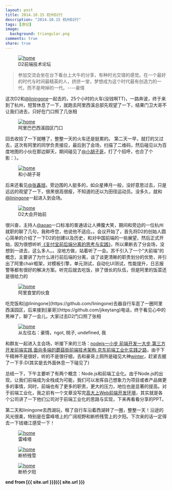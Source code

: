 ```yaml
---
layout: post
title: 2014.10.15 杭州D2行
description: "2014.10.15 杭州D2行"
tags: [游记]
image:
  background: triangular.png
comments: true
share: true
---
```


<figure>
	<a href="https://github.com/soulteary/Get-D2-2014-Ticket/raw/master/assets/img/figure.png">
		<img src="https://github.com/soulteary/Get-D2-2014-Ticket/raw/master/assets/img/figure.png" alt="home" />
	</a>
	<figcaption>D2前端技术论坛</figcaption>
</figure>

>参加交流会坐在台下看台上大牛的分享，有种时光交错的感觉。在一个最好的时代与时间最精英的人，挤挤一堂，梦想成为这个时代最有创造力的一代，而不是垮掉的一代。----豪情 
	
这次D2和[@liningone](https://github.com/liningone)一起去的，25个小时的火车(没钱啊TT)，一路奔波，终于来到了杭州，短暂休息了一下，就跑去阿里西溪总部先观望了一下，结果门卫大哥不让我们进去，只好在门口照了几张相
<figure>
	<a href="/images/2014-10-d2-albb.jpg">
		<img src="/images/2014-10-d2-albb.jpg" alt="home" />
	</a>
	<figcaption>阿里巴巴西溪园区门口</figcaption>
</figure>

回去收拾了一下就睡了，整整一天的火车还是挺累的。
第二天一早，就打的又过去，这次有阿里的同学负责接应，最后到了会场，扫描了二维码，然后碰见以为百度地图的小伙在那边聊天，期间碰见了[@小胡子哥](https://github.com/barretlee)，打了个招呼，也合了个影：）。

<figure>
	<a href="/images/2014-10-d2-xiaohuzi.jpg">
		<img src="/images/2014-10-d2-xiaohuzi.jpg" alt="home" />
	</a>
	<figcaption>和小胡子哥</figcaption>
</figure>

后来还看见[@张鑫旭](http://www.zhangxinxu.com/wordpress/)，旁边围的人挺多的，如众星捧月一般，没好意思过去，只是远远的观望了一下，很黑很高很瘦，不知道的还以为田径运动员。没多久，就和[@liningone](https://github.com/liningone)一起进入到会场。
<figure>
	<a href="/images/2014-10-d2-dahui.jpg">
		<img src="/images/2014-10-d2-dahui.jpg" alt="home" />
	</a>
	<figcaption>D2大会开始前</figcaption>
</figure>

很兴奋，主持人[@aoao](http://weibo.com/aoaoing?topnav=1&wvr=6&topsug=1)一口标准的普通话让人捧腹大笑，期间和旁边的一位杭州就职的聊了几句，我称呼您，他说他不适应。。会议开始了，首先将D2的创始人圆心简单的介绍了一下D2的创建以及历史，和对中国前端的一些展望，然后正式开始，因为很想听听[《支付宝前后端分离的思考与实践》](http://vdisk.weibo.com/s/C30SUspJtfe1v)，所以果断去了分会场，没想到一进去，这么多人。。没地方做，站着听了一会。苏千引入了一个“大前端”的概念，主要讲了为什么进行前后端的分离，谈了谈更清晰的职责划分的优势，并引出了阿里chair框架，对模板引擎，单元测试，自动化UI测试，性能提升，日志报警等都有很好的解决方案。听完后就去吃饭，排了很长的队伍，但是阿里的饭菜还是很给力的
<figure>
	<a href="/images/2014-10-d2-shitang.jpg">
		<img src="/images/2014-10-d2-shitang.jpg" alt="home" />
	</a>
	<figcaption>阿里食堂的伙食</figcaption>
</figure>
吃完饭和[@liningone](https://github.com/liningone)去器自行车逛了一圈阿里西溪园区，后来接到[豪哥](https://github.com/jikeytang)电话，终于看见心中的男神了，聊了一会儿，大家过去D2门口照了张相
<figure>
	<a href="/images/2014-10-d2-haoqing.jpg">
		<img src="/images/2014-10-d2-haoqing.jpg" alt="home" />
	</a>
	<figcaption>从左往右：豪情，ngot, 桃子, undefined, 我</figcaption>
</figure>

和群友一起进入主会场，听接下来的三场：[nodejs一小步 前端开发一大步](http://vdisk.weibo.com/s/C30SUspJtfe4O),[第三方开发前端实践](http://vdisk.weibo.com/s/C30SUspJtfdhI),[面向多端的蘑菇街前端技术架构](http://vdisk.weibo.com/s/C30SUspJtfdi5),[京东前端工业化实践之路](http://vdisk.weibo.com/s/C30SUspJtf4sv)，由于下午精神不是很好，听的不是很仔细，去和豪哥上厕所是碰见大神[winter](http://weibo.com/wintercn?from=feed&loc=nickname)，赶紧去握了一下手:D(其实是去外面休息一下碰见了)

总结一下，下午主要听了有两个概念：Node.js和前端工业化。由于Node.js的出现，让我们前端成为全栈成为可能，我们可以发挥自己想象力为项目或者产品做更多的事情，同时，前端也有了更多的职责，更大的压力，地位也是显著的提高。对于前端工业化，我之前有一个文章没写完[高大上Web前端开发环境](http://www.hacke2.cn/web-development-process/)，其实就是各个公司讲了一下他们公司对于前端工业化的思路与实现，下来再看看分享的PPT。


第二天和liningone去西湖玩，租了自行车沿着西湖转了一圈，整整一天！沿途的风光很美，特别是在雷峰塔上的广阔视野和断桥残雪上的夕阳。下次来的话一定得去一下钱塘江感受一下！
<figure>
	<a href="/images/2014-10-d2-leifeng.jpg">
		<img src="/images/2014-10-d2-leifeng.jpg" alt="home" />
	</a>
	<figcaption>雷峰塔</figcaption>
</figure>

<figure>
	<a href="/images/2014-10-d2-duanqiao.jpg">
		<img src="/images/2014-10-d2-duanqiao.jpg" alt="home" />
	</a>
	<figcaption>断桥残雪</figcaption>
</figure>

<figure>
	<a href="/images/2014-10-d2-xiyang.jpg">
		<img src="/images/2014-10-d2-xiyang.jpg" alt="home" />
	</a>
	<figcaption>断桥夕阳</figcaption>
</figure>

**end from [{{ site.url }}]({{ site.url }})**